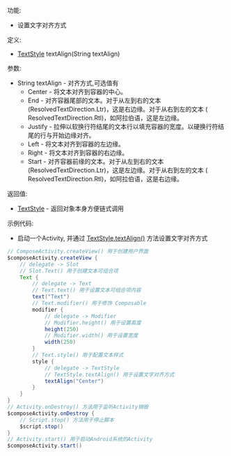 功能:

+ 设置文字对齐方式

定义:

+ [TextStyle](/API/UI/Compose/Theme/Typography/TextStyle/README.md) textAlign(String textAlign)

参数:

+ String textAlign - 对齐方式,可选值有
    + Center - 将文本对齐到容器的中心。
    + End - 对齐容器尾部的文本。对于从左到右的文本 (ResolvedTextDirection.Ltr)，这是右边缘。对于从右到左的文本 (
      ResolvedTextDirection.Rtl)，如阿拉伯语，这是左边缘。
    + Justify - 拉伸以软换行符结尾的文本行以填充容器的宽度。以硬换行符结尾的行与开始边缘对齐。
    + Left - 将文本对齐到容器的左边缘。
    + Right - 将文本对齐到容器的右边缘。
    + Start - 对齐容器前缘的文本。对于从左到右的文本 (ResolvedTextDirection.Ltr)，这是左边缘。对于从右到左的文本 (
      ResolvedTextDirection.Rtl)，如阿拉伯语，这是右边缘。

返回值:

+ [TextStyle](/API/UI/Compose/Theme/Typography/TextStyle/README.md) - 返回对象本身方便链式调用

示例代码:

+ 启动一个Activity,
  并通过 [TextStyle.textAlign()](/API/UI/Compose/Theme/Typography/TextStyle/README.md?id=textAlign) 方法设置文字对齐方式

```groovy
// ComposeActivity.createView() 用于创建用户界面
$composeActivity.createView {
    // delegate -> Slot
    // Slot.Text() 用于创建文本可组合项
    Text {
        // delegate -> Text
        // Text.text() 用于设置文本可组合项内容
        text("Text")
        // Text.modifier() 用于修饰 Composable
        modifier {
            // delegate -> Modifier
            // Modifier.height() 用于设置高度
            height(250)
            // Modifier.width() 用于设置宽度
            width(250)
        }
        // Text.style() 用于配置文本样式
        style {
            // delegate -> TextStyle
            // TextStyle.textAlign() 用于设置文字对齐方式
            textAlign("Center")
        }
    }
}
// Activity.onDestroy() 方法用于监听Activity销毁
$composeActivity.onDestroy {
    // Script.stop() 方法用于停止脚本
    $script.stop()
}
// Activity.start() 用于启动Android系统的Activity
$composeActivity.start()
```
